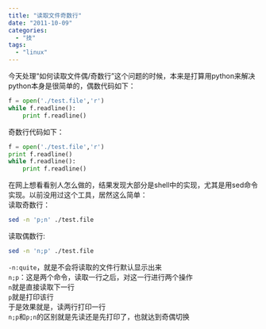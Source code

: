 ```yaml
---
title: "读取文件奇数行"
date: "2011-10-09"
categories: 
  - "技"
tags: 
  - "linux"
---
```


今天处理“如何读取文件偶/奇数行”这个问题的时候，本来是打算用python来解决  
python本身是很简单的，偶数代码如下：

```python
f = open('./test.file','r')
while f.readline():
    print f.readline()
```

奇数行代码如下：

```python
f = open('./test.file','r')
print f.readline()
while f.readline():
    print f.readline()
```

在网上想看看别人怎么做的，结果发现大部分是shell中的实现，尤其是用sed命令实现。以前没用过这个工具，居然这么简单：  
读取奇数行：

```bash
sed -n 'p;n' ./test.file
```

读取偶数行:

```bash
sed -n 'n;p' ./test.file
```

`-n:quite`，就是不会将读取的文件行默认显示出来  
`n;p`：这是两个命令，读取一行之后，对这一行进行两个操作  
`n`就是直接读取下一行  
`p`就是打印该行  
于是效果就是，读两行打印一行  
`n;p`和`p;n`的区别就是先读还是先打印了，也就达到奇偶切换
